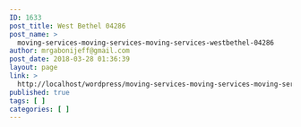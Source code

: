 ```yaml
---
ID: 1633
post_title: West Bethel 04286
post_name: >
  moving-services-moving-services-moving-services-westbethel-04286
author: mrgabonijeff@gmail.com
post_date: 2018-03-28 01:36:39
layout: page
link: >
  http://localhost/wordpress/moving-services-moving-services-moving-services-westbethel-04286/
published: true
tags: [ ]
categories: [ ]
---
```

